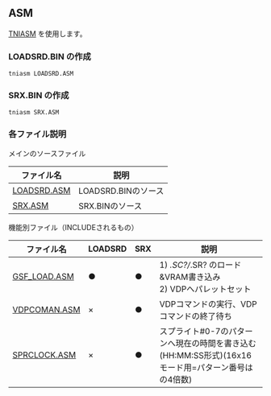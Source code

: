 ## ASM

[TNIASM](http://www.tni.nl/products/tniasm.html) を使用します。

### LOADSRD.BIN の作成

```tniasm LOADSRD.ASM```

### SRX.BIN の作成

```tniasm SRX.ASM```

### 各ファイル説明

メインのソースファイル

| ファイル名 | 説明 
|---|---|
| [LOADSRD.ASM](LOADSRD.ASM) | LOADSRD.BINのソース
| [SRX.ASM](SRX.ASM) | SRX.BINのソース

機能別ファイル（INCLUDEされるもの）

| ファイル名 | LOADSRD | SRX | 説明 
|---|---|---|---|
| [GSF_LOAD.ASM](GSF_LOAD.ASM) | ● | ● | 1) *.SC?/*.SR? のロード&VRAM書き込み<BR>2) VDPへパレットセット
| [VDPCOMAN.ASM](VDPCOMAN.ASM) | × | ● | VDPコマンドの実行、VDPコマンドの終了待ち
| [SPRCLOCK.ASM](SPRCLOCK.ASM) | × | ● | スプライト#0-7のパターンへ現在の時間を書き込む (HH:MM:SS形式)(16x16モード用=パターン番号はの4倍数)


